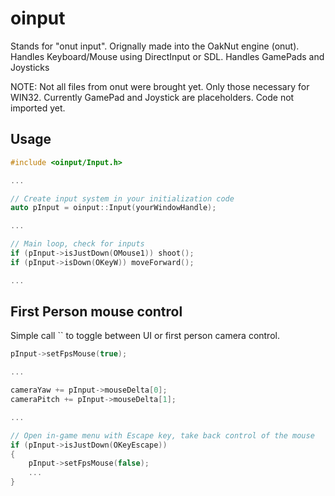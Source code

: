 # oinput
Stands for "onut input". Orignally made into the OakNut engine (onut). Handles Keyboard/Mouse using DirectInput or SDL. Handles GamePads and Joysticks

NOTE: Not all files from onut were brought yet. Only those necessary for WIN32. Currently GamePad and Joystick are placeholders. Code not imported yet.

## Usage

```cpp
#include <oinput/Input.h>

...

// Create input system in your initialization code
auto pInput = oinput::Input(yourWindowHandle);

...

// Main loop, check for inputs
if (pInput->isJustDown(OMouse1)) shoot();
if (pInput->isDown(OKeyW)) moveForward();

...

```

## First Person mouse control

Simple call `` to toggle between UI or first person camera control.

```cpp
pInput->setFpsMouse(true);

...

cameraYaw += pInput->mouseDelta[0];
cameraPitch += pInput->mouseDelta[1];

...

// Open in-game menu with Escape key, take back control of the mouse
if (pInput->isJustDown(OKeyEscape))
{
    pInput->setFpsMouse(false);
    ...
}

```
